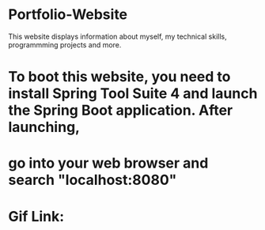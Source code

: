 # Portfolio-Website

This website displays information about myself, my technical skills, programmming projects and more.

# To boot this website, you need to install Spring Tool Suite 4 and launch the Spring Boot application. After launching,
# go into your web browser and search "localhost:8080"

# Gif Link:
